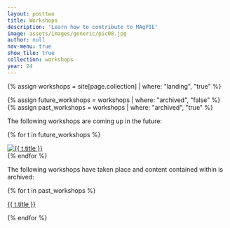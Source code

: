 ```yaml
---
layout: posttwo 
title: Workshops
description: 'Learn how to contribute to MAgPIE'
image: assets/images/generic/pic08.jpg
author: null
nav-menu: true
show_tile: true
collection: workshops
year: 24
---
```




{% assign workshops = site[page.collection] | where: "landing", "true" %}

{% assign future_workshops = workshops | where:  "archived", "false" %}
{% assign past_workshops = workshops | where:  "archived", "true" %}

<p>
The following workshops are coming up in the future:




{% for t in future_workshops %}
<section>
		<a href="{{t.url}}" target = "{{ page.button_target }}" class="button">
			<img src="{{t.image}}" alt="{{ t.title }}" data-position="center center" />
		</a>
</section>
{% endfor %}
</p>

<p>
The following workshops have taken place and content contained within is archived:

</p>

{% for t in past_workshops %}
<section>
		<p>
		<a href="{{t.url}}" target = "{{ page.button_target }}" class="button">
        {{ t.title }}
		</a>
		</p>
</section>
{% endfor %}

